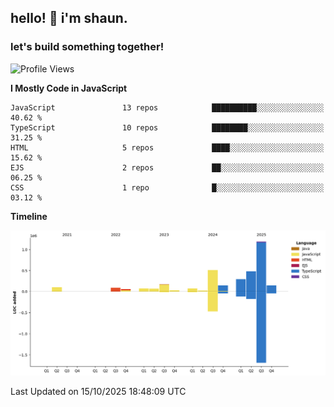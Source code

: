 ## hello! 👋 i'm shaun. 
### let's build something together!
<!--START_SECTION:waka-->
![Profile Views](http://img.shields.io/badge/Profile%20Views-0-blue)

**I Mostly Code in JavaScript** 

```text
JavaScript               13 repos            ██████████░░░░░░░░░░░░░░░   40.62 % 
TypeScript               10 repos            ████████░░░░░░░░░░░░░░░░░   31.25 % 
HTML                     5 repos             ████░░░░░░░░░░░░░░░░░░░░░   15.62 % 
EJS                      2 repos             ██░░░░░░░░░░░░░░░░░░░░░░░   06.25 % 
CSS                      1 repo              █░░░░░░░░░░░░░░░░░░░░░░░░   03.12 % 
```



**Timeline**

![Lines of Code chart](https://raw.githubusercontent.com/ShaunDaniel/ShaunDaniel/main/assets/bar_graph.png)


 Last Updated on 15/10/2025 18:48:09 UTC
<!--END_SECTION:waka-->

